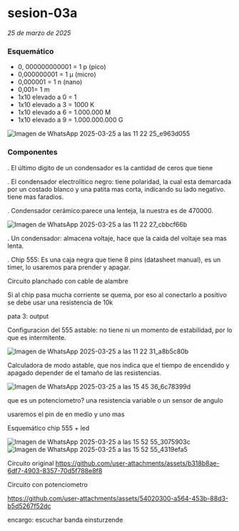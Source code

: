 # sesion-03a
*25 de marzo de 2025*

### Esquemático

- 0, 000000000001 = 1 p (pico)
- 0,000000001 = 1 μ (micro)
- 0,000001 = 1 n (nano)
- 0,001= 1 m
- 1x10 elevado a 0 = 1
- 1x10 elevado a 3 = 1000 K
- 1x10 elevado a 6 = 1.000.000 M
- 1x10 elevado a 9 = 1.000.000.000 G

![Imagen de WhatsApp 2025-03-25 a las 11 22 25_e963d055](https://github.com/user-attachments/assets/f729f5ba-8090-4adf-b151-31c289491d7d)

### Componentes 

. El último digito de un condensador es la cantidad de ceros que tiene 

. El condensador electrolítico negro: tiene polaridad, la cual esta demarcada por un costado blanco y una patita mas corta, indicando su lado negativo. tiene mas faradios.

. Condensador cerámico:parece una lenteja, la nuestra es de 470000.

![Imagen de WhatsApp 2025-03-25 a las 11 22 27_cbbcf66b](https://github.com/user-attachments/assets/fe17c839-1095-4f06-8c38-6dadb02766bf)

. Un condensador: almacena voltaje, hace que la caida del voltaje sea mas lenta.

. Chip 555: Es una caja negra que tiene 8 pins (datasheet manual), es un timer, lo usaremos para prender y apagar.

 Circuito planchado con cable de alambre

 Si al chip pasa mucha corriente se quema, por eso al conectarlo a positivo se debe usar una resistencia de 10k 

 pata 3: output

 Configuracion del 555 astable: no tiene ni un momento de estabilidad, por lo que es intermitente.

![Imagen de WhatsApp 2025-03-25 a las 11 22 31_a8b5c80b](https://github.com/user-attachments/assets/7491d502-fa3a-4db2-9db1-552694c33953)


 Calculadora de modo astable, que nos indica que el tiempo de encendido y apagado depender de el tamaño de las resistencias.

![Imagen de WhatsApp 2025-03-25 a las 15 45 36_6c78399d](https://github.com/user-attachments/assets/dcc6be51-914a-4d16-abe3-dcef4e2d7509)

 que es un potenciometro? una resistencia variable o un sensor de angulo

 usaremos el pin de en medio y uno mas

Esquemático chip 555 + led


![Imagen de WhatsApp 2025-03-25 a las 15 52 55_3075903c](https://github.com/user-attachments/assets/10b28ba2-4a00-4c12-a15e-b192963eefea)
![Imagen de WhatsApp 2025-03-25 a las 15 52 55_4319efa5](https://github.com/user-attachments/assets/d7f66600-db94-48c7-aca9-6b74e001755b)

Circuito original
https://github.com/user-attachments/assets/b318b8ae-6df7-4903-8357-70d5f788e8f8

Circuito con potenciometro

https://github.com/user-attachments/assets/54020300-a564-453b-88d3-b5d5267f52dc



encargo: escuchar banda einsturzende

